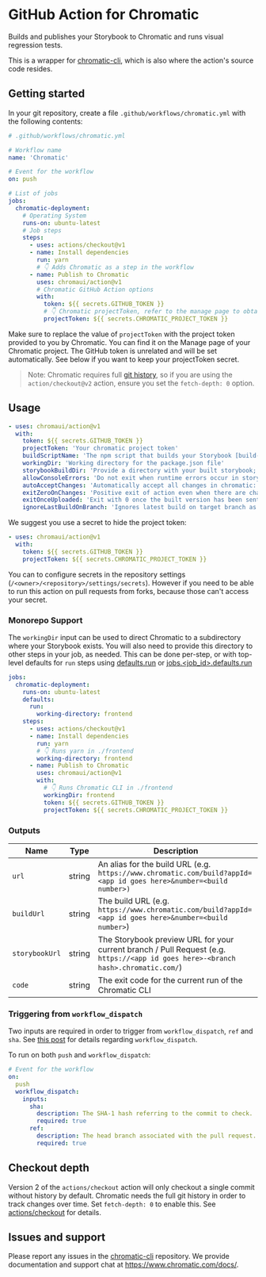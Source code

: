 # GitHub Action for Chromatic

Builds and publishes your Storybook to Chromatic and runs visual regression tests.

This is a wrapper for [chromatic-cli](https://github.com/chromaui/chromatic-cli), which is also where the action's source code resides.

## Getting started

In your git repository, create a file `.github/workflows/chromatic.yml` with the following contents:

```yml
# .github/workflows/chromatic.yml

# Workflow name
name: 'Chromatic'

# Event for the workflow
on: push

# List of jobs
jobs:
  chromatic-deployment:
    # Operating System
    runs-on: ubuntu-latest
    # Job steps
    steps:
      - uses: actions/checkout@v1
      - name: Install dependencies
        run: yarn
        # 👇 Adds Chromatic as a step in the workflow
      - name: Publish to Chromatic
        uses: chromaui/action@v1
        # Chromatic GitHub Action options
        with:
          token: ${{ secrets.GITHUB_TOKEN }}
          # 👇 Chromatic projectToken, refer to the manage page to obtain it.
          projectToken: ${{ secrets.CHROMATIC_PROJECT_TOKEN }}
```

Make sure to replace the value of `projectToken` with the project token provided to you by Chromatic. You can find it on the Manage page of your Chromatic project. The GitHub token is unrelated and will be set automatically. See below if you want to keep your projectToken secret.

> Note: Chromatic requires full [git history](#checkout-depth), so if you are using the `action/checkout@v2` action, ensure you set the `fetch-depth: 0` option.

## Usage

```yaml
- uses: chromaui/action@v1
  with:
    token: ${{ secrets.GITHUB_TOKEN }}
    projectToken: 'Your chromatic project token'
    buildScriptName: 'The npm script that builds your Storybook [build-storybook]'
    workingDir: 'Working directory for the package.json file'
    storybookBuildDir: 'Provide a directory with your built storybook; use if you've already built your storybook'
    allowConsoleErrors: 'Do not exit when runtime errors occur in storybook'
    autoAcceptChanges: 'Automatically accept all changes in chromatic: boolean or branchname'
    exitZeroOnChanges: 'Positive exit of action even when there are changes: boolean or branchname'
    exitOnceUploaded: 'Exit with 0 once the built version has been sent to chromatic: boolean or branchname'
    ignoreLastBuildOnBranch: 'Ignores latest build on target branch as a baseline if branch is no longer present in history (i.e. branch was rebased): branchname'
```

We suggest you use a secret to hide the project token:

```yaml
- uses: chromaui/action@v1
  with:
    token: ${{ secrets.GITHUB_TOKEN }}
    projectToken: ${{ secrets.CHROMATIC_PROJECT_TOKEN }}
```

You can to configure secrets in the repository settings (`/<owner>/<repository>/settings/secrets`). However if you need to be able to run this action on pull requests from forks, because those can't access your secret.

### Monorepo Support

The `workingDir` input can be used to direct Chromatic to a subdirectory where your Storybook exists.  You will also need to provide this directory to other steps in your job, as needed.  This can be done per-step, or with top-level defaults for `run` steps using [defaults.run](https://docs.github.com/en/actions/reference/workflow-syntax-for-github-actions#defaultsrun) or [jobs.<job_id>.defaults.run](https://docs.github.com/en/actions/reference/workflow-syntax-for-github-actions#jobsjob_iddefaultsrun)

```yaml
jobs:
  chromatic-deployment:
    runs-on: ubuntu-latest
    defaults:
      run:
        working-directory: frontend
    steps:
      - uses: actions/checkout@v1
      - name: Install dependencies
        run: yarn
        # 👇 Runs yarn in ./frontend
        working-directory: frontend
      - name: Publish to Chromatic
        uses: chromaui/action@v1
        with:
          # 👇 Runs Chromatic CLI in ./frontend
          workingDir: frontend
          token: ${{ secrets.GITHUB_TOKEN }}
          projectToken: ${{ secrets.CHROMATIC_PROJECT_TOKEN }}
```

### Outputs

| Name           | Type   | Description                                                                                                                       |
| -------------- | ------ | --------------------------------------------------------------------------------------------------------------------------------- |
| `url`          | string | An alias for the build URL (e.g. `https://www.chromatic.com/build?appId=<app id goes here>&number=<build number>)`                |
| `buildUrl`     | string | The build URL (e.g. `https://www.chromatic.com/build?appId=<app id goes here>&number=<build number>`)                             |
| `storybookUrl` | string | The Storybook preview URL for your current branch / Pull Request (e.g. `https://<app id goes here>-<branch hash>.chromatic.com/`) |
| `code`         | string | The exit code for the current run of the Chromatic CLI                                                                            |

### Triggering from `workflow_dispatch`

Two inputs are required in order to trigger from `workflow_dispatch`, `ref` and `sha`. See [this post](https://github.blog/changelog/2020-07-06-github-actions-manual-triggers-with-workflow_dispatch/) for details regarding `workflow_dispatch`.

To run on both `push` and `workflow_dispatch`:

```yaml
# Event for the workflow
on:
  push
  workflow_dispatch:
    inputs:
      sha:
        description: The SHA-1 hash referring to the commit to check.
        required: true
      ref:
        description: The head branch associated with the pull request.
        required: true
```

## Checkout depth

Version 2 of the `actions/checkout` action will only checkout a single commit without history by default. Chromatic needs the full git history in order to track changes over time. Set `fetch-depth: 0` to enable this. See [actions/checkout](https://github.com/actions/checkout#readme) for details.

## Issues and support

Please report any issues in the [chromatic-cli](https://github.com/chromaui/chromatic-cli) repository. We provide documentation and support chat at https://www.chromatic.com/docs/.
